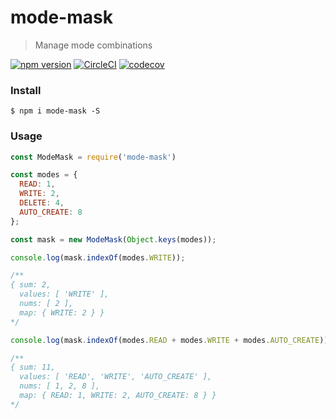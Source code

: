# mode-mask

> Manage mode combinations


[![npm version](https://badge.fury.io/js/mode-mask.svg)](https://badge.fury.io/js/mode-mask)  [![CircleCI](https://circleci.com/gh/lxghtless/mode-mask/tree/master.svg?style=svg)](https://circleci.com/gh/lxghtless/mode-mask/tree/master)  [![codecov](https://codecov.io/gh/lxghtless/mode-mask/branch/master/graph/badge.svg)](https://codecov.io/gh/lxghtless/mode-mask)


### Install

```
$ npm i mode-mask -S
```

### Usage

```js
const ModeMask = require('mode-mask')

const modes = {
  READ: 1,
  WRITE: 2,
  DELETE: 4,
  AUTO_CREATE: 8
};

const mask = new ModeMask(Object.keys(modes));

console.log(mask.indexOf(modes.WRITE));

/**
{ sum: 2,
  values: [ 'WRITE' ],
  nums: [ 2 ],
  map: { WRITE: 2 } }
*/

console.log(mask.indexOf(modes.READ + modes.WRITE + modes.AUTO_CREATE));

/**
{ sum: 11,
  values: [ 'READ', 'WRITE', 'AUTO_CREATE' ],
  nums: [ 1, 2, 8 ],
  map: { READ: 1, WRITE: 2, AUTO_CREATE: 8 } }
*/
```